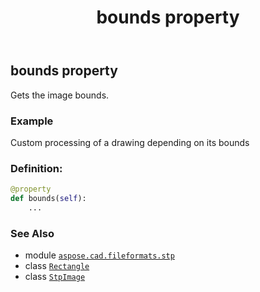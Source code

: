 ﻿---
title: bounds property
second_title: Aspose.CAD for Python via .NET API References
description: 
type: docs
weight: 140
url: /python-net/aspose.cad.fileformats.stp/stpimage/bounds/
is_root: false
---

## bounds property


Gets the image bounds.

### Example 


Custom processing of a drawing depending on its bounds
### Definition:
```python
@property
def bounds(self):
    ...
```

### See Also
* module [`aspose.cad.fileformats.stp`](../../)
* class [`Rectangle`](/cad/python-net/aspose.cad/rectangle)
* class [`StpImage`](/cad/python-net/aspose.cad.fileformats.stp/stpimage)
